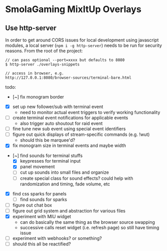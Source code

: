 # SmolaGaming MixItUp Overlays

## Use http-server

In order to get around CORS issues for local development using javascript modules, a local server (`npm i -g http-server`) needs to be run for security reasons. From the root of the project:
```
// can pass optional --port=xxxx but defaults to 8080
$ http-server ./overlays-snippets

// access in browser, e.g.
http://127.0.0.1:8080/browser-sources/terminal-bare.html
```

todo:
- [~] fix monogram border
- [x] set up new follower/sub with terminal event
  - need to monitor actual event triggers to verify working functionality
- [ ] create terminal event notifications for applicable events
  - also trigger auto shoutout for raid event
- [ ] fine tune new sub event using special event identifiers
- [ ] figure out quick displays of stream-specific commands (e.g. !wut)
  - should this be marquee'd?
- [x] fix monogram size in terminal events and maybe width
- [~] find sounds for terminal stuffs
  - [x] keypresses for terminal input
  - [x] panel movement
  - [ ] cut up sounds into small files and organize
  - [ ] create special class for sound effects? could help with randomization and timing, fade volume, etc
- [x] find css sparks for panels
  - [ ] find sounds for sparks
- [ ] figure out chat box
- [ ] figure out grid system and abstraction for various files
- [x] experiment with MIU widget
  - can do basically the same thing as the browser source swapping
  - successive calls reset widget (i.e. refresh page) so still have timing issue
- [ ] experiment with webhooks? or something?
- [ ] should this all be reactified?
